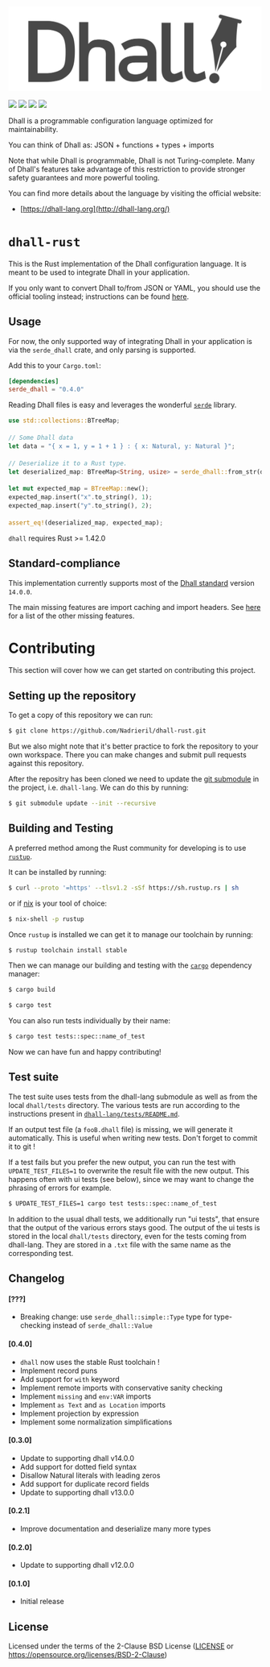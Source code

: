 <img src="https://github.com/dhall-lang/dhall-lang/blob/master/img/dhall-logo.svg" width="600" alt="Dhall Logo">

[![][cratesio-badge]][cratesio-url]
[![][docs-badge]][docs-url]
[![][ci-badge]][ci-url]
[![][codecov-badge]][codecov-url]

[cratesio-badge]: https://img.shields.io/crates/v/serde_dhall.svg?style=flat-square
[docs-badge]: https://img.shields.io/badge/docs-latest-blue.svg?style=flat-square
[ci-badge]: https://img.shields.io/github/workflow/status/Nadrieril/dhall-rust/Test%20suite?style=flat-square
[codecov-badge]: https://img.shields.io/codecov/c/github/Nadrieril/dhall-rust?style=flat-square

[cratesio-url]: https://crates.io/crates/serde_dhall
[docs-url]: https://docs.rs/serde_dhall
[ci-url]: https://github.com/Nadrieril/dhall-rust/actions
[codecov-url]: https://codecov.io/gh/Nadrieril/dhall-rust

Dhall is a programmable configuration language optimized for
maintainability.

You can think of Dhall as: JSON + functions + types + imports

Note that while Dhall is programmable, Dhall is not Turing-complete.  Many
of Dhall's features take advantage of this restriction to provide stronger
safety guarantees and more powerful tooling.

You can find more details about the language by visiting the official website:

* [https://dhall-lang.org](http://dhall-lang.org/)

# `dhall-rust`

This is the Rust implementation of the Dhall configuration language.
It is meant to be used to integrate Dhall in your application.

If you only want to convert Dhall to/from JSON or YAML, you should use the
official tooling instead; instructions can be found
[here](https://docs.dhall-lang.org/tutorials/Getting-started_Generate-JSON-or-YAML.html).

## Usage

For now, the only supported way of integrating Dhall in your application is via
the `serde_dhall` crate, and only parsing is supported.

Add this to your `Cargo.toml`:

```toml
[dependencies]
serde_dhall = "0.4.0"
```

Reading Dhall files is easy and leverages the wonderful [`serde`](https://crates.io/crates/serde) library.

```rust
use std::collections::BTreeMap;

// Some Dhall data
let data = "{ x = 1, y = 1 + 1 } : { x: Natural, y: Natural }";

// Deserialize it to a Rust type.
let deserialized_map: BTreeMap<String, usize> = serde_dhall::from_str(data)?;

let mut expected_map = BTreeMap::new();
expected_map.insert("x".to_string(), 1);
expected_map.insert("y".to_string(), 2);

assert_eq!(deserialized_map, expected_map);
```

`dhall` requires Rust >= 1.42.0

## Standard-compliance

This implementation currently supports most of the [Dhall
standard](https://github.com/dhall-lang/dhall-lang) version `14.0.0`.

The main missing features are import caching and import headers. See
[here](https://github.com/Nadrieril/dhall-rust/issues?q=is%3Aopen+is%3Aissue+label%3Astandard-compliance)
for a list of the other missing features.

# Contributing

This section will cover how we can get started on contributing this project.

## Setting up the repository

To get a copy of this repository we can run:

```bash
$ git clone https://github.com/Nadrieril/dhall-rust.git
```

But we also might note that it's better practice to fork the repository to your own workspace.
There you can make changes and submit pull requests against this repository.

After the repositry has been cloned we need to update the [git submodule](https://git-scm.com/book/en/v2/Git-Tools-Submodules)
in the project, i.e. `dhall-lang`. We can do this by running:

```bash
$ git submodule update --init --recursive
```

## Building and Testing

A preferred method among the Rust community for developing is to use [`rustup`](https://rustup.rs/).

It can be installed by running:

```bash
$ curl --proto '=https' --tlsv1.2 -sSf https://sh.rustup.rs | sh
```

or if [nix](https://nixos.org/) is your tool of choice:

```bash
$ nix-shell -p rustup
```

Once `rustup` is installed we can get it to manage our toolchain by running:

```bash
$ rustup toolchain install stable
```

Then we can manage our building and testing with the [`cargo`](https://crates.io/) dependency manager:

```bash
$ cargo build
```

```bash
$ cargo test
```

You can also run tests individually by their name:

```bash
$ cargo test tests::spec::name_of_test
```

Now we can have fun and happy contributing!

## Test suite

The test suite uses tests from the dhall-lang submodule as well as from the
local `dhall/tests` directory.
The various tests are run according to the instructions present in
[`dhall-lang/tests/README.md`](https://github.com/dhall-lang/dhall-lang/blob/master/tests/README.md).

If an output test file (a `fooB.dhall` file) is missing, we will generate it automatically.
This is useful when writing new tests. Don't forget to commit it to git !

If a test fails but you prefer the new output, you can run the test with
`UPDATE_TEST_FILES=1` to overwrite the result file with the new output.
This happens often with ui tests (see below), since we may want to change the
phrasing of errors for example.

```bash
$ UPDATE_TEST_FILES=1 cargo test tests::spec::name_of_test
```

In addition to the usual dhall tests, we additionally run "ui tests", that
ensure that the output of the various errors stays good.
The output of the ui tests is stored in the local `dhall/tests` directory, even
for the tests coming from dhall-lang. They are stored in a `.txt` file with the
same name as the corresponding test.

## Changelog

#### [???]

- Breaking change: use `serde_dhall::simple::Type` type for type-checking instead of `serde_dhall::Value`

#### [0.4.0]

- `dhall` now uses the stable Rust toolchain !
- Implement record puns
- Add support for `with` keyword
- Implement remote imports with conservative sanity checking
- Implement `missing` and `env:VAR` imports
- Implement `as Text` and `as Location` imports
- Implement projection by expression
- Implement some normalization simplifications

#### [0.3.0]

- Update to supporting dhall v14.0.0
- Add support for dotted field syntax
- Disallow Natural literals with leading zeros
- Add support for duplicate record fields
- Update to supporting dhall v13.0.0

#### [0.2.1]

- Improve documentation and deserialize many more types

#### [0.2.0]

- Update to supporting dhall v12.0.0

#### [0.1.0]

- Initial release

## License

Licensed under the terms of the 2-Clause BSD License ([LICENSE](LICENSE) or
https://opensource.org/licenses/BSD-2-Clause)

